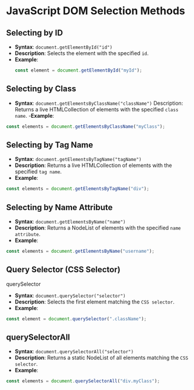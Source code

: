 # JavaScript DOM Selection Methods

## Selecting by ID
- **Syntax**: `document.getElementById("id")`
- **Description**: Selects the element with the specified `id`.
- **Example**:
  ```js
  const element = document.getElementById("myId");
  ```

## Selecting by Class
- **Syntax**: `document.getElementsByClassName("className")`
Description: Returns a live HTMLCollection of elements with the specified `class name`.
-**Example**:
```js
const elements = document.getElementsByClassName("myClass");
```

## Selecting by Tag Name
- **Syntax**: `document.getElementsByTagName("tagName")`
- **Description**: Returns a live HTMLCollection of elements with the specified `tag name`.
- **Example**:
```js
const elements = document.getElementsByTagName("div");
```

## Selecting by Name Attribute
- **Syntax**: `document.getElementsByName("name")`
- **Description**: Returns a NodeList of elements with the specified `name attribute`.
- **Example**:
```js
const elements = document.getElementsByName("username");
```

## Query Selector (CSS Selector)
querySelector
- **Syntax**: `document.querySelector("selector")`
- **Description**: Selects the first element matching the `CSS selector`.
- **Example**:
```js
const element = document.querySelector(".className");
```

## querySelectorAll
- **Syntax**: `document.querySelectorAll("selector")`
- **Description**: Returns a static NodeList of all elements matching the `CSS selector`.
- **Example**:
```js
const elements = document.querySelectorAll("div.myClass");
```